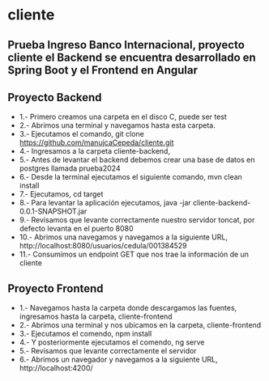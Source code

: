 # cliente

## Prueba Ingreso Banco Internacional, proyecto cliente el Backend se encuentra desarrollado en Spring Boot y el Frontend en Angular

## Proyecto Backend
- 1.- Primero creamos una carpeta en el disco C, puede ser test
- 2.- Abrimos una terminal y navegamos hasta esta carpeta.
- 3.- Ejecutamos el comando, git clone https://github.com/manujcaCepeda/cliente.git
- 4.- Ingresamos a la carpeta cliente-backend, 
- 5.- Antes de levantar el backend debemos crear una base de datos en postgres llamada prueba2024
- 6.- Desde la terminal ejecutamos el siguiente comando, mvn clean install
- 7.- Ejecutamos, cd target
- 8.- Para levantar la aplicación ejecutamos, java -jar cliente-backend-0.0.1-SNAPSHOT.jar
- 9.- Revisamos que levante correctamente nuestro servidor toncat, por defecto levanta en el puerto 8080
- 10.- Abrimos una navegamos y navegamos a la siguiente URL, http://localhost:8080/usuarios/cedula/001384529
- 11.- Consumimos un endpoint GET que nos trae la información de un cliente

## Proyecto Frontend
- 1.- Navegamos hasta la carpeta donde descargamos las fuentes, ingresamos hasta la carpeta, cliente-frontend
- 2.- Abrimos una terminal y nos ubicamos en la carpeta, cliente-frontend
- 3.- Ejecutamos el comendo, npm install
- 4.- Y posteriormente ejecutamos el comendo, ng serve
- 5.- Revisamos que levante correctamente el servidor 
- 6.- Abrimos un navegador y navegamos a la siguiente URL, http://localhost:4200/
